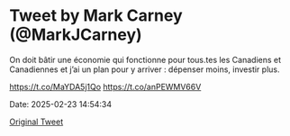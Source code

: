 # Tweet by Mark Carney (@MarkJCarney)

On doit bâtir une économie qui fonctionne pour tous.tes les Canadiens et Canadiennes et j’ai un plan pour y arriver : dépenser moins, investir plus.

https://t.co/MaYDA5j1Qo https://t.co/anPEWMV66V

Date: 2025-02-23 14:54:34

[Original Tweet](https://x.com/MarkJCarney/status/1893675825506959555)
